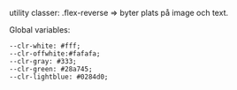 utility classer:
.flex-reverse => byter plats på image och text.


Global variables:

    --clr-white: #fff;  
    --clr-offwhite:#fafafa;  
    --clr-gray: #333;  
    --clr-green: #28a745;  
    --clr-lightblue: #0284d0;  